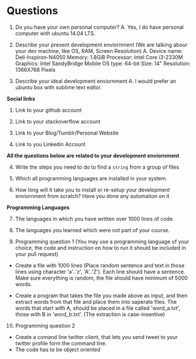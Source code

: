# Questions

1. Do you have your own personal computer?
A. Yes, I do have personal computer with ubuntu 14.04 LTS.

2. Describe your present development enviornment (We are talking abour your dev machine, like OS, RAM, Screen Resolution)
A. Device name: Dell-Inspiron-N4050
   Memory: 1.8GiB
   Processor: Intel Core i3-2330M 
   Graphics: Intel SandyBridge Mobile
   OS type: 64-bit
   Size: 14"
   Resolution: 1366X768 Pixels

3. Describe your ideal development enviornment
A. I would prefer an ubuntu box with sublime text editor.

**Social links**

1. Link to your github account

2. Link to your stackoverflow account

3. Link to your Blog/Tumblr/Personal Website

4. Link to you Linkedin Account

**All the questions below are related to your development enviornment**

4. Write the steps you need to do to find a `string` from a group of files

5. Which all programming languages are installed in your system.

6. How long will it take you to install or re-setup your development enviornment from scratch? Have you done any automation on it

**Programming Languages**

7. The languages in which you have written over 1000 lines of code

8. The languages you learned which were not part of your course.

9. Programming question 1 (You may use a programming language of your choice, the code and instruction on how to run it should be included in your pull request)

  * Create a file with 1000 lines (Place random sentence and text in those lines using character 'a'..'z', 'A'..'Z'). Each line should have a sentence. Make sure everything is random, the file should have minimum of 5000 words.

  * Create a program that takes the file you made above as input, and then extract words from that file and place them into saperate files. The words that start with A, should be placed in a file called 'word_a.txt', those with B in 'word_b.txt'. (The extraction is case-insentive)

10. Programming question 2

  * Create a comand line twitter client, that lets you send tweet to your twitter profile form the command line.
  * The code has to be object oriented
